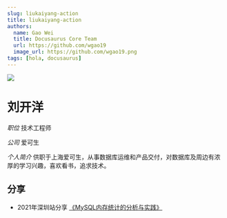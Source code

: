 ```yaml
---
slug: liukaiyang-action
title: liukaiyang-action
authors:
  name: Gao Wei
  title: Docusaurus Core Team
  url: https://github.com/wgao19
  image_url: https://github.com/wgao19.png
tags: [hola, docusaurus]
---
```

![](https://3306pai-1255499614.cos.ap-guangzhou.myqcloud.com/sz2021/%E5%88%98%E5%BC%80%E6%B4%8B.jpg)

# 刘开洋

*职位*  技术工程师

*公司* 爱可生

*个人简介* 供职于上海爱可生，从事数据库运维和产品交付，对数据库及周边有浓厚的学习兴趣，喜欢看书，追求技术。

## 分享

*  2021年深圳站分享 [《MySQL内存统计的分析与实践》](http://hdxu.cn/FWy1R)